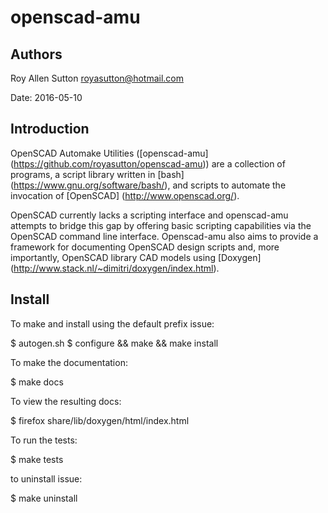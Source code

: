 openscad-amu
============

Authors
-------
Roy Allen Sutton <royasutton@hotmail.com>

Date: 2016-05-10


Introduction
------------

OpenSCAD Automake Utilities
([openscad-amu] (https://github.com/royasutton/openscad-amu))
are a collection of programs, a script library written in
[bash] (https://www.gnu.org/software/bash/), and scripts
to automate the invocation of [OpenSCAD] (http://www.openscad.org/).

OpenSCAD currently lacks a scripting interface and openscad-amu attempts
to bridge this gap by offering basic scripting capabilities via the
OpenSCAD command line interface. Openscad-amu also aims to provide a
framework for documenting OpenSCAD design scripts and, more importantly,
OpenSCAD library CAD models using [Doxygen]
(http://www.stack.nl/~dimitri/doxygen/index.html).


Install
-------

To make and install using the default prefix issue:

$ autogen.sh
$ configure && make && make install

To make the documentation:

$ make docs

To view the resulting docs:

$ firefox share/lib/doxygen/html/index.html

To run the tests:

$ make tests

to uninstall issue:

$ make uninstall
